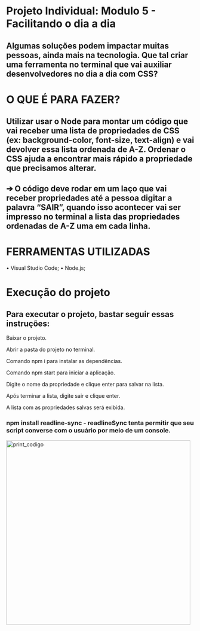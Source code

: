 # Projeto Individual: Modulo 5 - Facilitando o dia a dia 

## Algumas soluções podem impactar muitas pessoas, ainda mais na tecnologia. Que tal criar uma ferramenta no terminal que vai auxiliar desenvolvedores no dia a dia com CSS?

# O QUE É PARA FAZER?
## Utilizar usar o Node para montar um código que vai receber uma lista de propriedades de CSS (ex: background-color, font-size, text-align) e vai devolver essa lista ordenada de A-Z. Ordenar o CSS ajuda a encontrar mais rápido a propriedade que precisamos alterar.

## ➔ O código deve rodar em um laço que vai receber propriedades até a pessoa digitar a palavra “SAIR”, quando isso acontecer vai ser impresso no terminal a lista das propriedades ordenadas de A-Z uma em cada linha.

# FERRAMENTAS UTILIZADAS

• Visual Studio Code;
• Node.js;

# Execução do projeto
## Para executar o projeto, bastar seguir essas instruções:

Baixar o projeto.

Abrir a pasta do projeto no terminal.

Comando npm i para instalar as dependências.

Comando npm start para iniciar a aplicação.

Digite o nome da propriedade e clique enter para salvar na lista.

Após terminar a lista, digite sair e clique enter.

A lista com as propriedades salvas será exibida.

### npm install readline-sync - readlineSync tenta permitir que seu script converse com o usuário por meio de um console.

<img width="493" alt="print_codigo" src="https://user-images.githubusercontent.com/112408111/216841078-5971553d-6cda-4acb-b1e5-2e44cd114390.png">
